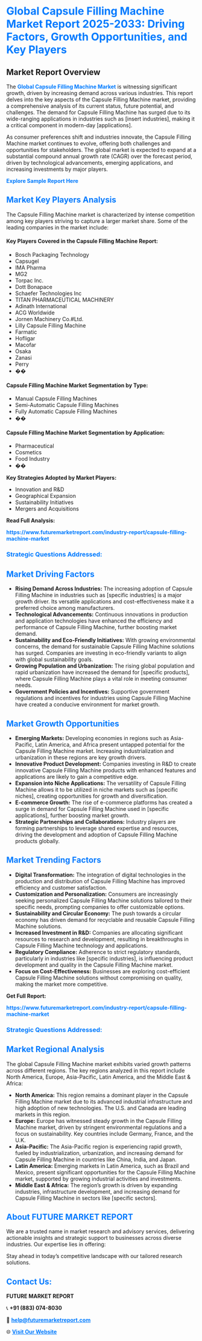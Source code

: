<h1 style="color: #007BFF;">Global Capsule Filling Machine Market Report 2025-2033: Driving Factors, Growth Opportunities, and Key Players</h1>

<section id="overview">
<h2>Market Report Overview</h2>
<p>The <a href="https://www.futuremarketreport.com/industry-report/capsule-filling-machine-market" style="color: #007BFF; text-decoration: none;"><strong>Global Capsule Filling Machine Market</strong></a> is witnessing significant growth, driven by increasing demand across various industries. This report delves into the key aspects of the Capsule Filling Machine market, providing a comprehensive analysis of its current status, future potential, and challenges. The demand for Capsule Filling Machine has surged due to its wide-ranging applications in industries such as [insert industries], making it a critical component in modern-day [applications].</p>
<p>As consumer preferences shift and industries innovate, the Capsule Filling Machine market continues to evolve, offering both challenges and opportunities for stakeholders. The global market is expected to expand at a substantial compound annual growth rate (CAGR) over the forecast period, driven by technological advancements, emerging applications, and increasing investments by major players.</p>
</section>

<section id="overview">
<p><a href="https://www.futuremarketreport.com/request-sample/reportId=113614" style="color: #007BFF; text-decoration: none;"><strong>Explore Sample Report Here</strong></a></p>
</section>

<section id="key-players">
<h2 style="color: #007BFF;">Market Key Players Analysis</h2>
<p>The Capsule Filling Machine market is characterized by intense competition among key players striving to capture a larger market share. Some of the leading companies in the market include:</p>
<h4>Key Players Covered in the Capsule Filling Machine Report:</h4>
<ul><li>Bosch Packaging Technology</li><li>Capsugel</li><li>IMA Pharma</li><li>MG2</li><li>Torpac Inc.</li><li>Dott Bonapace</li><li>Schaefer Technologies Inc</li><li>TITAN PHARMACEUTICAL MACHINERY</li><li>Adinath International</li><li>ACG Worldwide</li><li>Jornen Machinery Co.#Ltd.</li><li>Lilly Capsule Filling Machine</li><li>Farmatic</li><li>Hofligar</li><li>Macofar</li><li>Osaka</li><li>Zanasi</li><li>Perry</li><li>��</li></ul>
<h4>Capsule Filling Machine Market Segmentation by Type:</h4>
<ul><li>Manual Capsule Filling Machines</li><li>Semi-Automatic Capsule Filling Machines</li><li>Fully Automatic Capsule Filling Machines</li><li>��</li></ul>

<h4>Capsule Filling Machine Market Segmentation by Application:</h4>
<ul><li>Pharmaceutical</li><li>Cosmetics</li><li>Food Industry</li><li>��</li></ul>
<p><strong>Key Strategies Adopted by Market Players:</strong></p>
<ul>
<li>Innovation and R&D</li>
<li>Geographical Expansion</li>
<li>Sustainability Initiatives</li>
<li>Mergers and Acquisitions</li>
</ul>
</section>

<section>
<p><strong>Read Full Analysis: </strong></p><a href="https://www.futuremarketreport.com/industry-report/capsule-filling-machine-market" style="color: #007BFF; text-decoration: none;"><strong>https://www.futuremarketreport.com/industry-report/capsule-filling-machine-market</strong></a>
<h3 style="color: #007BFF;">Strategic Questions Addressed:</h3>
</section>

<section id="driving-factors">
<h2 style="color: #007BFF;">Market Driving Factors</h2>
<ul>
<li><strong>Rising Demand Across Industries:</strong> The increasing adoption of Capsule Filling Machine in industries such as [specific industries] is a major growth driver. Its versatile applications and cost-effectiveness make it a preferred choice among manufacturers.</li>
<li><strong>Technological Advancements:</strong> Continuous innovations in production and application technologies have enhanced the efficiency and performance of Capsule Filling Machine, further boosting market demand.</li>
<li><strong>Sustainability and Eco-Friendly Initiatives:</strong> With growing environmental concerns, the demand for sustainable Capsule Filling Machine solutions has surged. Companies are investing in eco-friendly variants to align with global sustainability goals.</li>
<li><strong>Growing Population and Urbanization:</strong> The rising global population and rapid urbanization have increased the demand for [specific products], where Capsule Filling Machine plays a vital role in meeting consumer needs.</li>
<li><strong>Government Policies and Incentives:</strong> Supportive government regulations and incentives for industries using Capsule Filling Machine have created a conducive environment for market growth.</li>
</ul>
</section>

<section id="growth-opportunities">
<h2 style="color: #007BFF;">Market Growth Opportunities</h2>
<ul>
<li><strong>Emerging Markets:</strong> Developing economies in regions such as Asia-Pacific, Latin America, and Africa present untapped potential for the Capsule Filling Machine market. Increasing industrialization and urbanization in these regions are key growth drivers.</li>
<li><strong>Innovative Product Development:</strong> Companies investing in R&D to create innovative Capsule Filling Machine products with enhanced features and applications are likely to gain a competitive edge.</li>
<li><strong>Expansion into Niche Applications:</strong> The versatility of Capsule Filling Machine allows it to be utilized in niche markets such as [specific niches], creating opportunities for growth and diversification.</li>
<li><strong>E-commerce Growth:</strong> The rise of e-commerce platforms has created a surge in demand for Capsule Filling Machine used in [specific applications], further boosting market growth.</li>
<li><strong>Strategic Partnerships and Collaborations:</strong> Industry players are forming partnerships to leverage shared expertise and resources, driving the development and adoption of Capsule Filling Machine products globally.</li>
</ul>
</section>

<section id="trending-factors">
<h2 style="color: #007BFF;">Market Trending Factors</h2>
<ul>
<li><strong>Digital Transformation:</strong> The integration of digital technologies in the production and distribution of Capsule Filling Machine has improved efficiency and customer satisfaction.</li>
<li><strong>Customization and Personalization:</strong> Consumers are increasingly seeking personalized Capsule Filling Machine solutions tailored to their specific needs, prompting companies to offer customizable options.</li>
<li><strong>Sustainability and Circular Economy:</strong> The push towards a circular economy has driven demand for recyclable and reusable Capsule Filling Machine solutions.</li>
<li><strong>Increased Investment in R&D:</strong> Companies are allocating significant resources to research and development, resulting in breakthroughs in Capsule Filling Machine technology and applications.</li>
<li><strong>Regulatory Compliance:</strong> Adherence to strict regulatory standards, particularly in industries like [specific industries], is influencing product development and quality in the Capsule Filling Machine market.</li>
<li><strong>Focus on Cost-Effectiveness:</strong> Businesses are exploring cost-efficient Capsule Filling Machine solutions without compromising on quality, making the market more competitive.</li>
</ul>
</section>

<section>
<p><strong>Get Full Report: </strong></p><a href="https://www.futuremarketreport.com/industry-report/capsule-filling-machine-market" style="color: #007BFF; text-decoration: none;"><strong>https://www.futuremarketreport.com/industry-report/capsule-filling-machine-market</strong></a>
<h3 style="color: #007BFF;">Strategic Questions Addressed:</h3>
</section>


<section id="regional-analysis">
<h2 style="color: #007BFF;">Market Regional Analysis</h2>
<p>The global Capsule Filling Machine market exhibits varied growth patterns across different regions. The key regions analyzed in this report include North America, Europe, Asia-Pacific, Latin America, and the Middle East & Africa:</p>
<ul>
<li><strong>North America:</strong> This region remains a dominant player in the Capsule Filling Machine market due to its advanced industrial infrastructure and high adoption of new technologies. The U.S. and Canada are leading markets in this region.</li>
<li><strong>Europe:</strong> Europe has witnessed steady growth in the Capsule Filling Machine market, driven by stringent environmental regulations and a focus on sustainability. Key countries include Germany, France, and the U.K.</li>
<li><strong>Asia-Pacific:</strong> The Asia-Pacific region is experiencing rapid growth, fueled by industrialization, urbanization, and increasing demand for Capsule Filling Machine in countries like China, India, and Japan.</li>
<li><strong>Latin America:</strong> Emerging markets in Latin America, such as Brazil and Mexico, present significant opportunities for the Capsule Filling Machine market, supported by growing industrial activities and investments.</li>
<li><strong>Middle East & Africa:</strong> The region’s growth is driven by expanding industries, infrastructure development, and increasing demand for Capsule Filling Machine in sectors like [specific sectors].</li>
</ul>
</section>

<footer>
<h2 style="color: #007BFF;">About FUTURE MARKET REPORT</h2>
<p>We are a trusted name in market research and advisory services, delivering actionable insights and strategic support to businesses across diverse industries. Our expertise lies in offering:</p>

<p>Stay ahead in today’s competitive landscape with our tailored research solutions.</p>

<h2 style="color: #007BFF;">Contact Us:</h2>
<p><strong>FUTURE MARKET REPORT</strong></p>
<p>📞 <strong>+91 (883) 074-8030</strong></p>
<p>📧 <strong><a href="mailto:help@futuremarketreport.com" style="color: #007BFF;">help@futuremarketreport.com</a></strong></p>
<p>🌐 <strong><a href="https://www.futuremarketreport.com/" style="color: #007BFF;">Visit Our Website</a></strong></p>
</footer>